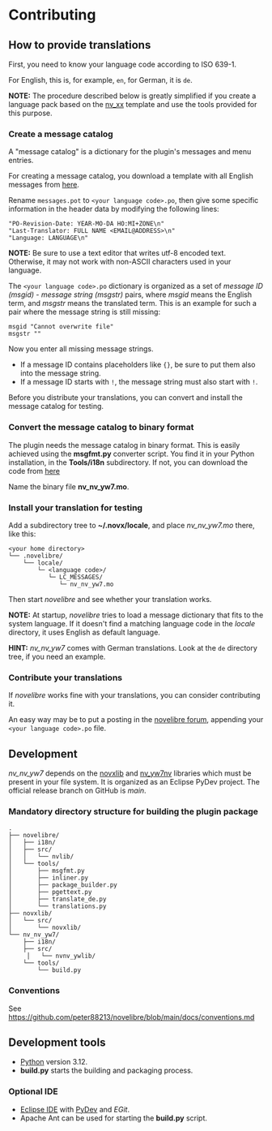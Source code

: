 # Contributing

## How to provide translations

First, you need to know your language code according to ISO 639-1.

For English, this is, for example, `en`, for German, it is `de`.

**NOTE:** The procedure described below is greatly simplified if you create a language pack based on the [nv_xx](https://github.com/peter88213/nv_xx) template and use the tools provided for this purpose. 

### Create a message catalog

A "message catalog" is a dictionary for the plugin's messages and menu entries.

For creating a message catalog, you download a template with all English messages from [here](https://github.com/peter88213/nv_nv_yw7/blob/main/i18n/messages.pot). 


Rename `messages.pot` to `<your language code>.po`, then give some specific information in the header data by modifying the following lines:

```
"PO-Revision-Date: YEAR-MO-DA HO:MI+ZONE\n"
"Last-Translator: FULL NAME <EMAIL@ADDRESS>\n"
"Language: LANGUAGE\n"
```

**NOTE:** Be sure to use a text editor that writes utf-8 encoded text. Otherwise, it may not work with non-ASCII characters used in your language.

The  `<your language code>.po` dictionary is organized as a set of *message ID (msgid)* - *message string (msgstr)* pairs, where *msgid* means the English term, and *msgstr* means the translated term. This is an example for such a pair where the message string is still missing:

```
msgid "Cannot overwrite file"
msgstr ""
```

Now you enter all missing message strings. 
- If a message ID contains placeholders like `{}`, be sure to put them also into the message string.  
- If a message ID starts with `!`, the message string must also start with `!`. 

Before you distribute your translations, you can convert and install the message catalog for testing. 

### Convert the message catalog to binary format

The plugin needs the message catalog in binary format. This is easily achieved using the **msgfmt.py** converter script. 
You find it in your Python installation, in the **Tools/i18n** subdirectory. If not, you can download the code from [here](https://github.com/python/cpython/blob/main/Tools/i18n/msgfmt.py)

Name the binary file **nv_nv_yw7.mo**. 


### Install your translation for testing

Add a subdirectory tree to **~/.novx/locale**, and place *nv_nv_yw7.mo* there, like this:

```
<your home directory>
└── .novelibre/
    └── locale/
        └─ <language code>/
           └─ LC_MESSAGES/
              └─ nv_nv_yw7.mo
```

Then start *novelibre* and see whether your translation works. 

**NOTE:** At startup, *novelibre* tries to load a message dictionary that fits to the system language. If it doesn't find a matching language code in the *locale* directory, it uses English as default language. 

**HINT:** *nv_nv_yw7* comes with German translations. Look at the `de` directory tree, if you need an example. 


### Contribute your translations

If *novelibre* works fine with your translations, you can consider contributing it. 

An easy way may be to put a posting in the [novelibre forum](https://github.com/peter88213/novelibre/discussions), appending your  `<your language code>.po` file. 


## Development

*nv_nv_yw7* depends on the [novxlib](https://github.com/peter88213/novxlib) and [nv_yw7nv](https://github.com/peter88213/nv_yw7nv) libraries which must be present in your file system. It is organized as an Eclipse PyDev project. The official release branch on GitHub is *main*.

### Mandatory directory structure for building the plugin package

```
.
├── novelibre/
│   ├── i18n/
│   ├── src/
│   │   └── nvlib/
│   └── tools/ 
│       ├── msgfmt.py
│       ├── inliner.py
│       ├── package_builder.py
│       ├── pgettext.py
│       ├── translate_de.py
│       └── translations.py
├── novxlib/
│   └── src/
│       └── novxlib/
└── nv_nv_yw7/
    ├── i18n/
    ├── src/
	 │   └── nvnv_ywlib/
    └── tools/ 
        └── build.py
```

### Conventions

See https://github.com/peter88213/novelibre/blob/main/docs/conventions.md

## Development tools

- [Python](https://python.org) version 3.12.
- **build.py** starts the building and packaging process.

### Optional IDE
- [Eclipse IDE](https://eclipse.org) with [PyDev](https://pydev.org) and *EGit*.
- Apache Ant can be used for starting the **build.py** script.


